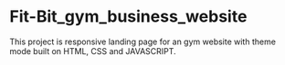 # Fit-Bit_gym_business_website
This project is responsive landing page for an gym website with theme mode built on HTML, CSS and JAVASCRIPT.

